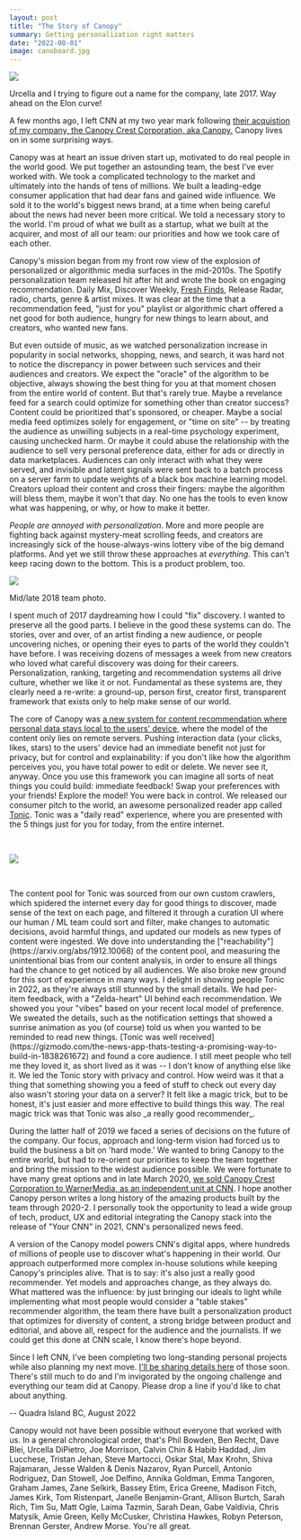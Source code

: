 ```yaml
---
layout: post
title: "The Story of Canopy"
summary: Getting personalization right matters 
date: "2022-08-01"
image: canoboard.jpg
---
```

<img src="/images/canoboard.jpg" class="big"/>
<p class="small">Urcella and I trying to figure out a name for the company, late 2017. Way ahead on the Elon curve!</p>

A few months ago, I left CNN at my two year mark following [their acquistion of my company, the Canopy Crest Corporation, aka Canopy.](https://notes.variogr.am/2020/04/07/canopy-is-joining-cnn/) Canopy lives on in some surprising ways.

Canopy was at heart an issue driven start up, motivated to do real people in the world good. We put together an astounding team, the best I've ever worked with. We took a complicated technology to the market and ultimately into the hands of tens of millions. We built a leading-edge consumer application that had dear fans and gained wide influence. We sold it to the world's biggest news brand, at a time when being careful about the news had never been more critical. We told a necessary story to the world. I'm proud of what we built as a startup, what we built at the acquirer, and most of all our team: our priorities and how we took care of each other. 

Canopy's mission began from my front row view of the explosion of personalized or algorithmic media surfaces in the mid-2010s. The Spotify personalization team released hit after hit and wrote the book on engaging recommendation. Daily Mix, Discover Weekly, [Fresh Finds](https://notes.variogr.am/2015/07/31/fresh-finds/), Release Radar, radio, charts, genre & artist mixes. It was clear at the time that a recommendation feed, "just for you" playlist or algorithmic chart offered a net good for both audience, hungry for new things to learn about, and creators, who wanted new fans. 

But even outside of music, as we watched personalization increase in popularity in social networks, shopping, news, and search, it was hard not to notice the discrepancy in power between such services and their audiences and creators. We expect the "oracle" of the algorithm to be objective, always showing the best thing for you at that moment chosen from the entire world of content. But that's rarely true. Maybe a revelance feed for a search could optimize for something other than creator success? Content could be prioritized that's sponsored, or cheaper. Maybe a social media feed optimizes solely for engagement, or "time on site" -- by treating the audience as unwilling subjects in a real-time psychology experiment, causing unchecked harm. Or maybe it could abuse the relationship with the audience to sell very personal preference data, either for ads or directly in data marketplaces. Audiences can only interact with what they were served, and invisible and latent signals were sent back to a batch process on a server farm to update weights of a black box machine learning model. Creators upload their content and cross their fingers: maybe the algorithm will bless them, maybe it won't that day. No one has the tools to even know what was happening, or why, or how to make it better.  

_People are annoyed with personalization_. More and more people are fighting back against mystery-meat scrolling feeds, and creators are increasingly sick of the house-always-wins lottery vibe of the big demand platforms. And yet we still throw these approaches at _everything_. This can't keep racing down to the bottom. This is a product problem, too. 

<img src="/images/canoteam.jpg" class='big'/>
<p class="small">Mid/late 2018 team photo.</p>

I spent much of 2017 daydreaming how I could "fix" discovery. I wanted to preserve all the good parts. I believe in the good these systems can do. The stories, over and over, of an artist finding a new audience, or people uncovering niches, or opening their eyes to parts of the world they couldn't have before. I was receiving dozens of messages a week from new creators who loved what careful discovery was doing for their careers. Personalization, ranking, targeting and recommendation systems all drive culture, whether we like it or not. Fundamental as these systems are, they clearly need a re-write: a ground-up, person first, creator first, transparent framework that exists only to help make sense of our world. 

The core of Canopy was [a new system for content recommendation where personal data stays local to the users' device](https://notes.variogr.am/2019/05/17/a-better-way/), where the model of the content only lies on remote servers. Pushing interaction data (your clicks, likes, stars) to the users' device had an immediate benefit not just for privacy, but for control and explainability: if you don't like how the algorithm perceives you, you have total power to edit or delete. We never see it, anyway. Once you use this framework you can imagine all sorts of neat things you could build: immediate feedback! Swap your preferences with your friends! Explore the model! You were back in control. We released our consumer pitch to the world, an awesome personalized reader app called [Tonic](http://www.canopy.cr/tonic). Tonic was a "daily read" experience, where you are presented with the 5 things just for you for today, from the entire internet. 

<p>
    &nbsp;
</p>
<img src="/images/tonic_style.png"/>
<p>
    &nbsp;
</p>
The content pool for Tonic was sourced from our own custom crawlers, which spidered the internet every day for good things to discover, made sense of the text on each page, and filtered it through a curation UI where our human / ML team could sort and filter, make changes to automatic decisions, avoid harmful things, and updated our models as new types of content were ingested. We dove into understanding the ["reachability"](https://arxiv.org/abs/1912.10068) of the content pool, and measuring the unintentional bias from our content analysis, in order to ensure all things had the chance to get noticed by all audiences. We also broke new ground for this sort of experience in many ways. I delight in showing people Tonic in 2022, as they're always still stunned by the small details. We had per-item feedback, with a "Zelda-heart" UI behind each recommendation. We showed you your "vibes" based on your recent local model of preference. We sweated the details, such as the notification settings that showed a sunrise animation as you (of course) told us when you wanted to be reminded to read new things. [Tonic was well received](https://gizmodo.com/the-news-app-thats-testing-a-promising-way-to-build-in-1838261672) and found a core audience. I still meet people who tell me they loved it, as short lived as it was -- I don't know of anything else like it. We led the Tonic story with privacy and control. How weird was it that a thing that something showing you a feed of stuff to check out every day also wasn't storing your data on a server? It felt like a magic trick, but to be honest, it's just easier and more effective to build things this way. The real magic trick was that Tonic was also _a really good recommender_. 

During the latter half of 2019 we faced a series of decisions on the future of the company. Our focus, approach and long-term vision had forced us to build the business a bit on 'hard mode.' We wanted to bring Canopy to the entire world, but had to re-orient our priorities to keep the team together and bring the mission to the widest audience possible. We were fortunate to have many great options and in late March 2020, [we sold Canopy Crest Corporation to WarnerMedia, as an independent unit at CNN](https://notes.variogr.am/2020/04/07/canopy-is-joining-cnn/). I hope another Canopy person writes a long history of the amazing products built by the team through 2020-2. I personally took the opportunity to lead a wide group of tech, product, UX and editorial integrating the Canopy stack into the release of "Your CNN" in 2021, CNN's personalized news feed. 

A version of the Canopy model powers CNN's digital apps, where hundreds of millions of people use to discover what's happening in their world. Our approach outperformed more complex in-house solutions while keeping Canopy's principles alive. That is to say: it's also just a really good recommender. Yet models and approaches change, as they always do. What mattered was the influence: by just bringing our ideals to light while implementing what most people would consider a "table stakes" recommender algorithm, the team there have built a personalization product that optimizes for diversity of content, a strong bridge between product and editorial, and above all, respect for the audience and the journalists. If we could get this done at CNN scale, I know there's hope beyond. 

Since I left CNN, I've been completing two long-standing personal projects while also planning my next move. [I'll be sharing details here](https://notes.variogr.am/) of those soon. There's still much to do and I'm invigorated by the ongoing challenge and everything our team did at Canopy. Please drop a line if you'd like to chat about anything. 

-- 
Quadra Island BC, August 2022



<p class='note'>Canopy would not have been possible without everyone that worked with us. In a general chronological order, that's Phil Bowden, Ben Recht, Dave Blei, Urcella DiPietro, Joe Morrison, Calvin Chin & Habib Haddad, Jim Lucchese, Tristan Jehan, Steve Martocci, Oskar Stal, Max Krohn, Shiva Rajamaran, Jesse Walden & Denis Nazarov, Ryan Purcell, Antonio Rodriguez, Dan Stowell, Joe Delfino, Annika Goldman, Emma Tangoren, Graham James, Zane Selkirk, Bassey Etim, Erica Greene, Madison Fitch, James Kirk, Tom Ristenpart, Janelle Benjamin-Grant, Allison Burtch, Sarah Rich, Tim Su, Matt Ogle, Laima Tazmin, Sarah Dean, Gabe Valdivia, Chris Matysik, Amie Green, Kelly McCusker, Christina Hawkes, Robyn Peterson, Brennan Gerster, Andrew Morse. You're all great. </p>






